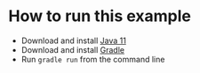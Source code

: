 # How to run this example

- Download and install [Java 11](https://adoptium.net/)
- Download and install [Gradle](https://gradle.org)
- Run `gradle run` from the command line
